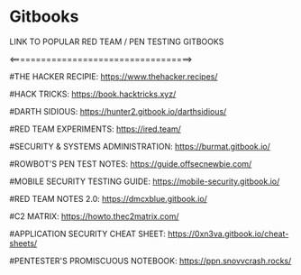 # Gitbooks
LINK TO POPULAR RED TEAM / PEN TESTING GITBOOKS

<===================================>


#THE HACKER RECIPIE:
https://www.thehacker.recipes/

#HACK TRICKS:
https://book.hacktricks.xyz/

#DARTH SIDIOUS:
https://hunter2.gitbook.io/darthsidious/

#RED TEAM EXPERIMENTS:
https://ired.team/

#SECURITY & SYSTEMS ADMINISTRATION:
https://burmat.gitbook.io/

#ROWBOT'S PEN TEST NOTES:
https://guide.offsecnewbie.com/

#MOBILE SECURITY TESTING GUIDE:
https://mobile-security.gitbook.io/

#RED TEAM NOTES 2.0:
https://dmcxblue.gitbook.io/

#C2 MATRIX:
https://howto.thec2matrix.com/

#APPLICATION SECURITY CHEAT SHEET:
https://0xn3va.gitbook.io/cheat-sheets/

#PENTESTER'S PROMISCUOUS NOTEBOOK:
https://ppn.snovvcrash.rocks/

